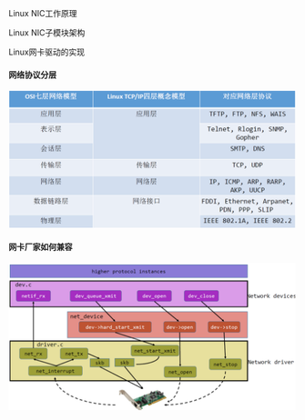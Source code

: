 Linux NIC工作原理

Linux NIC子模块架构

Linux网卡驱动的实现

#### 网络协议分层

<img src="..\pic\linux_network.png" alt="linux_networkd_sub" style="zoom:50%;" />

#### 网卡厂家如何兼容

<img src="..\pic\linux_network_interface.png" alt="linux_network_interface" style="zoom:50%;" />









